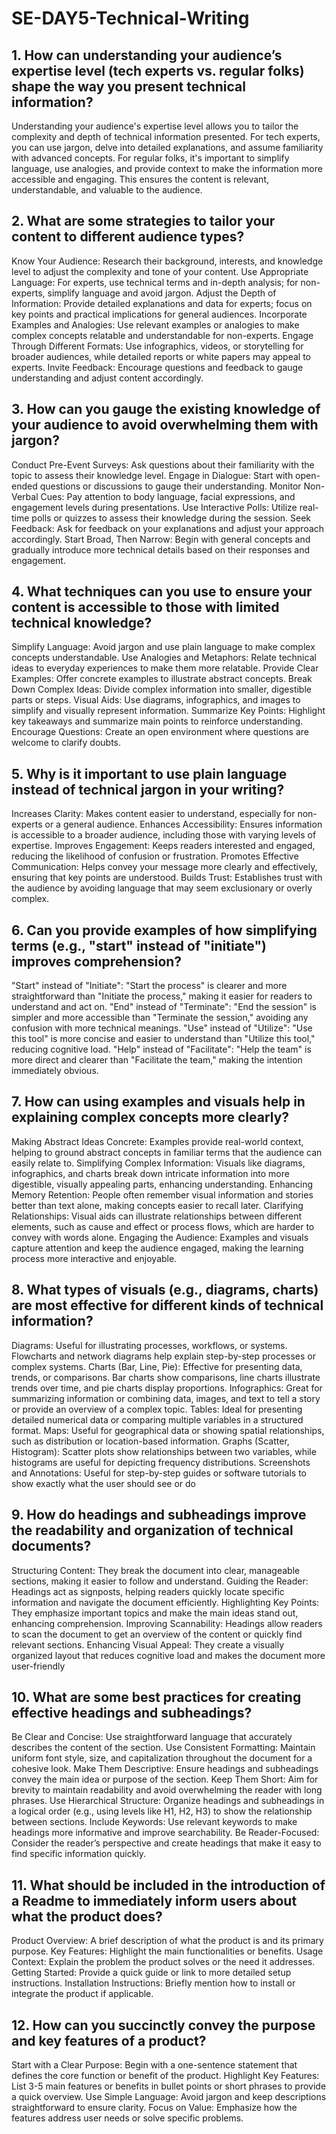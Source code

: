 # SE-DAY5-Technical-Writing
## 1. How can understanding your audience’s expertise level (tech experts vs. regular folks) shape the way you present technical information?
Understanding your audience's expertise level allows you to tailor the complexity and depth of technical information presented. For tech experts, you can use jargon, delve into detailed explanations, and assume familiarity with advanced concepts. For regular folks, it's important to simplify language, use analogies, and provide context to make the information more accessible and engaging. This ensures the content is relevant, understandable, and valuable to the audience.

## 2. What are some strategies to tailor your content to different audience types?
Know Your Audience: Research their background, interests, and knowledge level to adjust the complexity and tone of your content.
Use Appropriate Language: For experts, use technical terms and in-depth analysis; for non-experts, simplify language and avoid jargon.
Adjust the Depth of Information: Provide detailed explanations and data for experts; focus on key points and practical implications for general audiences.
Incorporate Examples and Analogies: Use relevant examples or analogies to make complex concepts relatable and understandable for non-experts.
Engage Through Different Formats: Use infographics, videos, or storytelling for broader audiences, while detailed reports or white papers may appeal to experts.
Invite Feedback: Encourage questions and feedback to gauge understanding and adjust content accordingly.

## 3. How can you gauge the existing knowledge of your audience to avoid overwhelming them with jargon?
Conduct Pre-Event Surveys: Ask questions about their familiarity with the topic to assess their knowledge level.
Engage in Dialogue: Start with open-ended questions or discussions to gauge their understanding.
Monitor Non-Verbal Cues: Pay attention to body language, facial expressions, and engagement levels during presentations.
Use Interactive Polls: Utilize real-time polls or quizzes to assess their knowledge during the session.
Seek Feedback: Ask for feedback on your explanations and adjust your approach accordingly.
Start Broad, Then Narrow: Begin with general concepts and gradually introduce more technical details based on their responses and engagement.

## 4. What techniques can you use to ensure your content is accessible to those with limited technical knowledge?
Simplify Language: Avoid jargon and use plain language to make complex concepts understandable.
Use Analogies and Metaphors: Relate technical ideas to everyday experiences to make them more relatable.
Provide Clear Examples: Offer concrete examples to illustrate abstract concepts.
Break Down Complex Ideas: Divide complex information into smaller, digestible parts or steps.
Visual Aids: Use diagrams, infographics, and images to simplify and visually represent information.
Summarize Key Points: Highlight key takeaways and summarize main points to reinforce understanding.
Encourage Questions: Create an open environment where questions are welcome to clarify doubts.

## 5. Why is it important to use plain language instead of technical jargon in your writing?
Increases Clarity: Makes content easier to understand, especially for non-experts or a general audience.
Enhances Accessibility: Ensures information is accessible to a broader audience, including those with varying levels of expertise.
Improves Engagement: Keeps readers interested and engaged, reducing the likelihood of confusion or frustration.
Promotes Effective Communication: Helps convey your message more clearly and effectively, ensuring that key points are understood.
Builds Trust: Establishes trust with the audience by avoiding language that may seem exclusionary or overly complex.

## 6. Can you provide examples of how simplifying terms (e.g., "start" instead of "initiate") improves comprehension?
"Start" instead of "Initiate": "Start the process" is clearer and more straightforward than "Initiate the process," making it easier for readers to understand and act on.
"End" instead of "Terminate": "End the session" is simpler and more accessible than "Terminate the session," avoiding any confusion with more technical meanings.
"Use" instead of "Utilize": "Use this tool" is more concise and easier to understand than "Utilize this tool," reducing cognitive load.
"Help" instead of "Facilitate": "Help the team" is more direct and clearer than "Facilitate the team," making the intention immediately obvious.

## 7. How can using examples and visuals help in explaining complex concepts more clearly?
Making Abstract Ideas Concrete: Examples provide real-world context, helping to ground abstract concepts in familiar terms that the audience can easily relate to.
Simplifying Complex Information: Visuals like diagrams, infographics, and charts break down intricate information into more digestible, visually appealing parts, enhancing understanding.
Enhancing Memory Retention: People often remember visual information and stories better than text alone, making concepts easier to recall later.
Clarifying Relationships: Visual aids can illustrate relationships between different elements, such as cause and effect or process flows, which are harder to convey with words alone.
Engaging the Audience: Examples and visuals capture attention and keep the audience engaged, making the learning process more interactive and enjoyable.

## 8. What types of visuals (e.g., diagrams, charts) are most effective for different kinds of technical information?
Diagrams: Useful for illustrating processes, workflows, or systems. Flowcharts and network diagrams help explain step-by-step processes or complex systems.
Charts (Bar, Line, Pie): Effective for presenting data, trends, or comparisons. Bar charts show comparisons, line charts illustrate trends over time, and pie charts display proportions.
Infographics: Great for summarizing information or combining data, images, and text to tell a story or provide an overview of a complex topic.
Tables: Ideal for presenting detailed numerical data or comparing multiple variables in a structured format.
Maps: Useful for geographical data or showing spatial relationships, such as distribution or location-based information.
Graphs (Scatter, Histogram): Scatter plots show relationships between two variables, while histograms are useful for depicting frequency distributions.
Screenshots and Annotations: Useful for step-by-step guides or software tutorials to show exactly what the user should see or do

## 9. How do headings and subheadings improve the readability and organization of technical documents?
Structuring Content: They break the document into clear, manageable sections, making it easier to follow and understand.
Guiding the Reader: Headings act as signposts, helping readers quickly locate specific information and navigate the document efficiently.
Highlighting Key Points: They emphasize important topics and make the main ideas stand out, enhancing comprehension.
Improving Scannability: Headings allow readers to scan the document to get an overview of the content or quickly find relevant sections.
Enhancing Visual Appeal: They create a visually organized layout that reduces cognitive load and makes the document more user-friendly

## 10. What are some best practices for creating effective headings and subheadings?
Be Clear and Concise: Use straightforward language that accurately describes the content of the section.
Use Consistent Formatting: Maintain uniform font style, size, and capitalization throughout the document for a cohesive look.
Make Them Descriptive: Ensure headings and subheadings convey the main idea or purpose of the section.
Keep Them Short: Aim for brevity to maintain readability and avoid overwhelming the reader with long phrases.
Use Hierarchical Structure: Organize headings and subheadings in a logical order (e.g., using levels like H1, H2, H3) to show the relationship between sections.
Include Keywords: Use relevant keywords to make headings more informative and improve searchability.
Be Reader-Focused: Consider the reader’s perspective and create headings that make it easy to find specific information quickly.

## 11. What should be included in the introduction of a Readme to immediately inform users about what the product does?
Product Overview: A brief description of what the product is and its primary purpose.
Key Features: Highlight the main functionalities or benefits.
Usage Context: Explain the problem the product solves or the need it addresses.
Getting Started: Provide a quick guide or link to more detailed setup instructions.
Installation Instructions: Briefly mention how to install or integrate the product if applicable.

## 12. How can you succinctly convey the purpose and key features of a product?
Start with a Clear Purpose: Begin with a one-sentence statement that defines the core function or benefit of the product.
Highlight Key Features: List 3-5 main features or benefits in bullet points or short phrases to provide a quick overview.
Use Simple Language: Avoid jargon and keep descriptions straightforward to ensure clarity.
Focus on Value: Emphasize how the features address user needs or solve specific problems.
